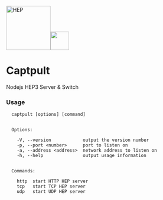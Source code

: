 <img src="http://i.imgur.com/RSUlFRa.gif" width="120" alt="HEP"><img src="https://d30y9cdsu7xlg0.cloudfront.net/png/30712-200.png" width=50>

# Captpult
Nodejs HEP3 Server & Switch

### Usage
```
  captpult [options] [command]


  Options:

    -V, --version            output the version number
    -p, --port <number>      port to listen on
    -a, --address <address>  network address to listen on
    -h, --help               output usage information


  Commands:

    http  start HTTP HEP server
    tcp   start TCP HEP server
    udp   start UDP HEP server
```
